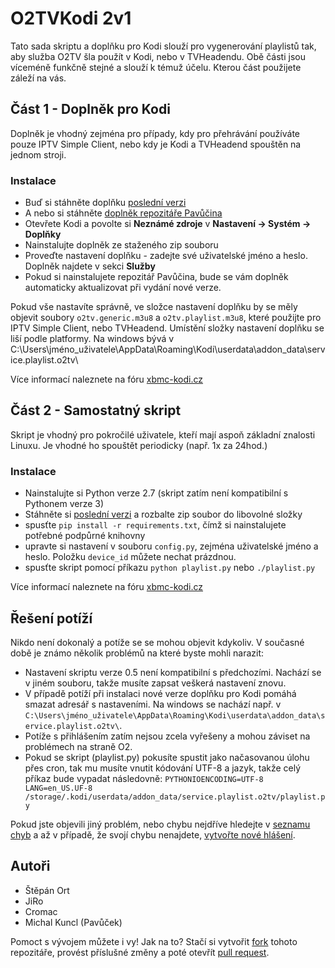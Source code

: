 O2TVKodi 2v1
============

Tato sada skriptu a doplňku pro Kodi slouží pro vygenerování playlistů tak, aby služba O2TV šla použít v Kodi, nebo v TVHeadendu.
Obě části jsou víceméně funkčně stejné a slouží k témuž účelu. Kterou část použijete záleží na vás.

Část 1 - Doplněk pro Kodi
-------------------------
Doplněk je vhodný zejména pro případy, kdy pro přehrávání používáte pouze IPTV Simple Client, nebo kdy je Kodi a TVHeadend spouštěn na jednom stroji.

### Instalace
- Buď si stáhněte doplňku [poslední verzi](https://github.com/Pavuucek/service.playlist.o2tv/releases/latest)
- A nebo si stáhněte [doplněk repozitáře Pavůčina](https://github.com/Pavuucek/repository.pavucina.info/releases/latest)
- Otevřete Kodi a povolte si **Neznámé zdroje** v **Nastavení -> Systém -> Doplňky** 
- Nainstalujte doplněk ze staženého zip souboru
- Proveďte nastavení doplňku - zadejte své uživatelské jméno a heslo. Doplněk najdete v sekci **Služby**
- Pokud si nainstalujete repozitář Pavůčina, bude se vám doplněk automaticky aktualizovat při vydání nové verze.

Pokud vše nastavíte správně, ve složce nastavení doplňku by se měly objevit soubory `o2tv.generic.m3u8` a `o2tv.playlist.m3u8`, které použijte pro IPTV Simple Client, nebo TVHeadend.
Umístění složky nastavení doplňku se liší podle platformy. Na windows bývá v C:\Users\jméno_uživatele\AppData\Roaming\Kodi\userdata\addon_data\service.playlist.o2tv\

Více informací naleznete na fóru [xbmc-kodi.cz](http://www.xbmc-kodi.cz/prispevek-playlist-o2tv-cz-addon)

Část 2 - Samostatný skript
--------------------------
Skript je vhodný pro pokročilé uživatele, kteří mají aspoň základní znalosti Linuxu. Je vhodné ho spouštět periodicky (např. 1x za 24hod.)

### Instalace
- Nainstalujte si Python verze 2.7 (skript zatím není kompatibilní s Pythonem verze 3)
- Stáhněte si [poslední verzi](https://github.com/Pavuucek/O2TVKodi/releases/latest) a rozbalte zip soubor do libovolné složky
- spusťte `pip install -r requirements.txt`, čímž si nainstalujete potřebné podpůrné knihovny
- upravte si nastavení v souboru `config.py`, zejména uživatelské jméno a heslo. Položku `device_id` můžete nechat prázdnou.
- spusťte skript pomocí příkazu `python playlist.py` nebo `./playlist.py`

Více informací naleznete na fóru [xbmc-kodi.cz](http://www.xbmc-kodi.cz/prispevek-playlist-o2tv-cz-script)

Řešení potíží
-------------
Nikdo není dokonalý a potíže se se mohou objevit kdykoliv.
V současné době je známo několik problémů na které byste mohli narazit:
- Nastavení skriptu verze 0.5 není kompatibilní s předchozími. Nachází se v jiném souboru, takže musíte zapsat veškerá nastavení znovu.
- V případě potíží při instalaci nové verze doplňku pro Kodi pomáhá smazat adresář s nastaveními. Na windows se nachází např. v `C:\Users\jméno_uživatele\AppData\Roaming\Kodi\userdata\addon_data\service.playlist.o2tv\`.
- Potíže s přihlášením zatím nejsou zcela vyřešeny a mohou záviset na problémech na straně O2. 
- Pokud se skript (playlist.py) pokusíte spustit jako načasovanou úlohu přes cron, tak mu musíte vnutit kódování UTF-8 a jazyk, takže celý příkaz bude vypadat následovně: `PYTHONIOENCODING=UTF-8 LANG=en_US.UF-8 /storage/.kodi/userdata/addon_data/service.playlist.o2tv/playlist.py`

Pokud jste objevili jiný problém, nebo chybu nejdříve hledejte v [seznamu chyb](https://github.com/Pavuucek/O2TVKodi/issues) a až v případě, že svojí chybu nenajdete, [vytvořte nové hlášení](https://github.com/Pavuucek/O2TVKodi/issues/new).

Autoři
------

- Štěpán Ort
- JiRo
- Cromac
- Michal Kuncl (Pavůček)

Pomoct s vývojem můžete i vy! Jak na to? Stačí si vytvořit [fork](https://help.github.com/articles/fork-a-repo) tohoto repozitáře, provést příslušné změny a poté otevřít [pull request](https://help.github.com/articles/using-pull-requests).